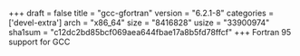 +++
draft = false
title = "gcc-gfortran"
version = "6.2.1-8"
categories = ['devel-extra']
arch = "x86_64"
size = "8416828"
usize = "33900974"
sha1sum = "c12dc2bd85bcf069aea644fbae17a8b5fd78ffcf"
+++
Fortran 95 support for GCC